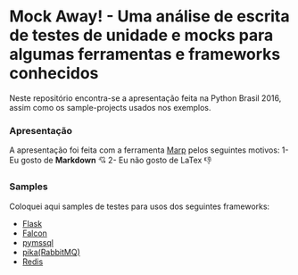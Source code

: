 # Mock Away! - Uma análise de escrita de testes de unidade e mocks para algumas ferramentas e frameworks conhecidos

Neste repositório encontra-se a apresentação feita na Python Brasil 2016, assim como os sample-projects usados nos exemplos.

### Apresentação

A apresentação foi feita com a ferramenta [Marp](https://yhatt.github.io/marp/) pelos seguintes motivos:
1- Eu gosto de **Markdown** :cupid:
2- Eu não gosto de LaTex :thumbsdown:

### Samples

Coloquei aqui samples de testes para usos dos seguintes frameworks:

- [Flask](https://github.com/pallets/flask)
- [Falcon](https://github.com/falconry/falcon)
- [pymssql](https://github.com/pymssql/pymssql)
- [pika(RabbitMQ)](https://github.com/pika/pika)
- [Redis](https://github.com/andymccurdy/redis-py)
